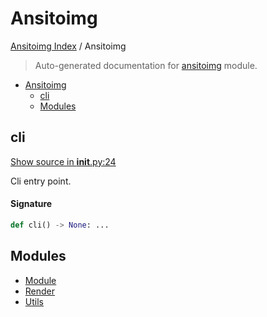 # Ansitoimg

[Ansitoimg Index](../README.md#ansitoimg-index) / Ansitoimg

> Auto-generated documentation for [ansitoimg](../../../ansitoimg/__init__.py) module.

- [Ansitoimg](#ansitoimg)
  - [cli](#cli)
  - [Modules](#modules)

## cli

[Show source in __init__.py:24](../../../ansitoimg/__init__.py#L24)

Cli entry point.

#### Signature

```python
def cli() -> None: ...
```



## Modules

- [Module](./module.md)
- [Render](./render.md)
- [Utils](./utils.md)